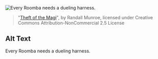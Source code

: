 ![Every Roomba needs a dueling harness.](https://imgs.xkcd.com/comics/theft_of_the_magi.png)
> "[Theft of the Magi](https://xkcd.com/506/)", by Randall Munroe, licensed under Creative Commons Attribution-NonCommercial 2.5 License

## Alt Text
Every Roomba needs a dueling harness.

